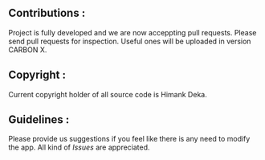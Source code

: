 ## Contributions :
Project is fully developed and we are now acceppting pull requests. Please send pull requests for inspection.
Useful ones will be uploaded in version CARBON X.

## Copyright :
Current copyright holder of all source code is Himank Deka.

## Guidelines :
Please provide us suggestions if you feel like there is any need to modify the app. 
All kind of *Issues* are appreciated.

